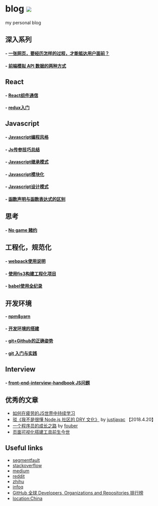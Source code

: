 blog  [![](https://img.shields.io/github/issues/xiaoyueyue165/blog.svg)](https://github.com/xiaoyueyue165/blog/issues)
====

my personal blog

## 深入系列

#### - [一张网页，要经历怎样的过程，才能抵达用户面前？](https://github.com/xiaoyueyue165/blog/blob/master/docs/%E4%B8%80%E5%BC%A0%E7%BD%91%E9%A1%B5%EF%BC%8C%E8%A6%81%E7%BB%8F%E5%8E%86%E6%80%8E%E6%A0%B7%E7%9A%84%E8%BF%87%E7%A8%8B%EF%BC%8C%E6%89%8D%E8%83%BD%E6%8A%B5%E8%BE%BE%E7%94%A8%E6%88%B7%E9%9D%A2%E5%89%8D%EF%BC%9F.md) 
#### - [前端模拟 API 数据的两种方式](https://github.com/xiaoyueyue165/blog/issues/25)

## React

#### - [React组件通信 ](https://github.com/xiaoyueyue165/blog/issues/27)
#### - [redux入门](https://github.com/xiaoyueyue165/blog/issues/34)

## Javascript

#### - [Javascript编程风格](https://github.com/xiaoyueyue165/blog/issues/11)
#### - [Js传参技巧总结](https://github.com/xiaoyueyue165/blog/issues/5)
#### - [Javascript继承模式](https://github.com/xiaoyueyue165/blog/issues/17)
#### - [Javascript模块化](https://github.com/xiaoyueyue165/blog/issues/23)
#### - [Javascript设计模式](https://github.com/xiaoyueyue165/blog/issues/26)
#### - [函数声明与函数表达式的区别](https://github.com/xiaoyueyue165/blog/issues/10)

## 思考

#### - [No game 赌约](https://github.com/xiaoyueyue165/blog/issues/13)

## 工程化，规范化

#### - [webpack使用说明](https://github.com/xiaoyueyue165/blog/issues/33)
#### - [使用fis3构建工程化项目](https://github.com/xiaoyueyue165/blog/issues/14) 
#### - [babel使用全纪录](https://github.com/xiaoyueyue165/blog/issues/16) 

## 开发环境

#### - [npm&yarn](https://github.com/xiaoyueyue165/blog/issues/7)
#### - [开发环境的搭建](https://github.com/xiaoyueyue165/blog/issues/3)
#### - [git+Github的正确姿势 ](https://github.com/xiaoyueyue165/blog/issues/2)
#### - [git 入门与实践 ](https://github.com/xiaoyueyue165/blog/issues/1)

## Interview

#### - [front-end-interview-handbook JS问题](https://github.com/xiaoyueyue165/blog/issues/15)

## 优秀的文章

- [如何在疲劳的JS世界中持续学习](https://zhuanlan.zhihu.com/p/36339128)
- [驳《我不是很懂 Node.js 社区的 DRY 文化》](https://segmentfault.com/a/1190000014480379) by [justjavac](https://segmentfault.com/u/justjavac) 【2018.4.20】
- [一个程序员的成长之路](https://github.com/fouber/blog/issues/41) by [fouber](https://github.com/fouber)
- [页面可视化搭建工具前生今世](https://zhuanlan.zhihu.com/p/37171897)

## Useful links

- [segmentfault](https://segmentfault.com/u/xiaoyueyue165)
- [stackoverflow](https://stackoverflow.com/users/8273471/xiaoyueyue)
- [medium](https://medium.com/)
- [reddit](https://www.reddit.com/)
- [zhihu](https://www.zhihu.com/people/yan-yue-44-30/activities)
- [infoq](http://www.infoq.com/cn/)
- [GitHub 全球 Developers, Organizations and Repositories 排行榜](https://www.diycode.cc/trends)
- [location:China](https://github.com/search?q=location%3AChina)



